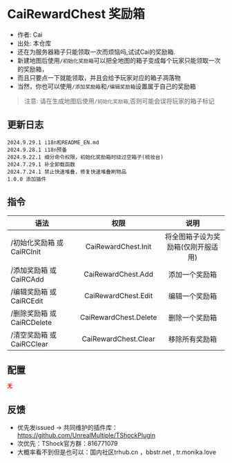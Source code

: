 # CaiRewardChest 奖励箱

- 作者: Cai
- 出处: 本仓库
- 还在为服务器箱子只能领取一次而烦恼吗,试试Cai的奖励箱.
- 新建地图后使用`/初始化奖励箱`可以把全地图的箱子变成每个玩家只能领取一次的奖励箱，
- 而且只要点一下就能领取，并且会给予玩家对应的箱子凋落物
- 当然，你也可以使用`/添加奖励箱`和`/编辑奖励箱`设置属于自己的奖励箱

> 注意: 请在生成地图后使用`/初始化奖励箱`,否则可能会误将玩家的箱子标记

## 更新日志

```
2024.9.29.1 i18n和README_EN.md
2024.9.28.1 i18n预备
2024.9.22.1 细分命令权限，初始化奖励箱时绕过空箱子(梳妆台)
2024.7.29.1 补全卸载函数
2024.7.24.1 禁止快速堆叠，修复快速堆叠刷物品
1.0.0 添加插件

```

## 指令

| 语法      |          权限           |         说明         |
|---------|:---------------------:|:------------------:|
| /初始化奖励箱 或 CaiRCInit |  CaiRewardChest.Init  | 将全图箱子设为奖励箱(仅刚开服适用) |
| /添加奖励箱 或 CaiRCAdd    |  CaiRewardChest.Add   |      添加一个奖励箱       |
| /编辑奖励箱 或 CaiRCEdit   |  CaiRewardChest.Edit  |      编辑一个奖励箱       |
| /删除奖励箱 或 CaiRCDelete | CaiRewardChest.Delete |      删除一个奖励箱       |
| /清空奖励箱 或 CaiRCClear  | CaiRewardChest.Clear  |      移除所有奖励箱       |
## 配置

```json    
无
```

## 反馈

- 优先发issued -> 共同维护的插件库：https://github.com/UnrealMultiple/TShockPlugin
- 次优先：TShock官方群：816771079
- 大概率看不到但是也可以：国内社区trhub.cn ，bbstr.net , tr.monika.love

